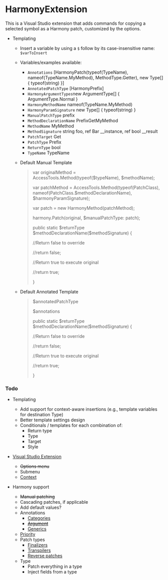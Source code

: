 # HarmonyExtension
This is a Visual Studio extension that adds commands for copying a selected symbol as a Harmony patch, customized by the options.



* Templating

  * Insert a variable by using a `$` follow by its case-insensitive name: `$varToInsert`

  * Variables/examples available:

    * `Annotations`	[HarmonyPatch(typeof(TypeName), nameof(TypeName.MyMethod), MethodType.Getter), new Type[] { typeof(string) }]
    * `AnnotatedPatchType`	[HarmonyPrefix]
    * `HarmonyArgumentTypes`new ArgumentType[] { ArgumentType.Normal }
    * `HarmonyMethodName`	nameof(TypeName.MyMethod)
    * `HarmonyParamSignature`	new Type[] { typeof(string) }
    * `ManualPatchType`	prefix
    * `MethodDeclarationName`	PrefixGetMyMethod
    * `MethodName`	MyMethod
    * `MethodSignature`	string foo, ref Bar __instance, ref bool __result
    * `PatchTarget`	Get
    * `PatchType`	Prefix
    * `ReturnType`	bool
    * `TypeName`	TypeName
  
  * Default Manual Template
  
    > var originalMethod = AccessTools.Method(typeof(\$typeName), \$methodName);
    > 
    > var patchMethod = AccessTools.Method(typeof(PatchClass), nameof(PatchClass.\$methodDeclarationName), \$harmonyParamSignature);
    > 
    > var patch = new HarmonyMethod(patchMethod);
    > 
    > harmony.Patch(original, $manualPatchType: patch);
    >
    > 
    >
    > public static \$returnType  \$methodDeclarationName(\$methodSignature) {
    > 
    > //Return false to override
    > 
    > //return false;
    > 
    > 
    > //Return true to execute original
    > 
    > //return true;
    > 
    > }
  
  * Default  Annotated Template
  
    > \$annotatedPatchType
    > 
    > \$annotations
    > 
    > public static \$returnType  \$methodDeclarationName(\$methodSignature) {
    > 
    > //Return false to override
    > 
    > //return false;
    > 
    > 
    > 
    > //Return true to execute original
    > 
    > //return true;
    > 
    > }



### Todo

* Templating
  * Add support for context-aware insertions (e.g., template variables for destination Type)
  * Better template settings design
  * Conditionals / templates for each combination of:
    * Return type
    * Type
    * Target
    * Style
* [Visual Studio Extension](https://learn.microsoft.com/en-us/visualstudio/extensibility/vsix/get-started/get-started-guide?view=vs-2022)

  * ~~Options menu~~
  * Submenu
  * [Context](https://stackoverflow.com/questions/37819010/how-to-customize-the-context-menu-in-the-solution-explorer-for-a-specific-projec)
* Harmony support
  * ~~Manual patching~~
  * Cascading patches, if applicable
  * Add default values?
  * Annotations
    * [Categories](https://harmony.pardeike.net/articles/annotations.html#basic-annotations)
    * ~~[Argument](https://harmony.pardeike.net/articles/annotations.html#basic-annotations)~~
    * [Generics](https://harmony.pardeike.net/articles/annotations.html#generic-methods)
  * [Priority](https://harmony.pardeike.net/articles/priorities.html)
  * Patch types
    * [Finalizers](https://harmony.pardeike.net/articles/patching-finalizer.html)
    * [Transpilers](https://harmony.pardeike.net/articles/patching-transpiler.html)
    * [Reverse patches](https://harmony.pardeike.net/articles/reverse-patching.html)
  * Type
    * Patch everything in a type
    * Inject fields from a type
